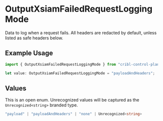 # OutputXsiamFailedRequestLoggingMode

Data to log when a request fails. All headers are redacted by default, unless listed as safe headers below.

## Example Usage

```typescript
import { OutputXsiamFailedRequestLoggingMode } from "cribl-control-plane/models";

let value: OutputXsiamFailedRequestLoggingMode = "payloadAndHeaders";
```

## Values

This is an open enum. Unrecognized values will be captured as the `Unrecognized<string>` branded type.

```typescript
"payload" | "payloadAndHeaders" | "none" | Unrecognized<string>
```